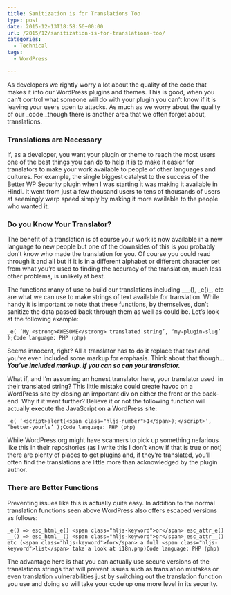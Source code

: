 ```yaml
---
title: Sanitization is for Translations Too
type: post
date: 2015-12-13T18:58:56+00:00
url: /2015/12/sanitization-is-for-translations-too/
categories:
  - Technical
tags:
  - WordPress

---
```

As developers we rightly worry a lot about the quality of the code that makes it into our WordPress plugins and themes. This is good, when you can’t control what someone will do with your plugin you can’t know if it is leaving your users open to attacks. As much as we worry about the quality of our&nbsp;_code&nbsp;_though there is another area that we often forget about, translations.
### Translations are Necessary

If, as a developer, you want your plugin or theme to reach the most users one of the best&nbsp;things you can do to help it is to make it easier for translators to make your work available to people of other languages and cultures. For example, the single biggest catalyst to the success of the Better WP Security plugin when I was starting&nbsp;it was making it available in Hindi. It went from just a few thousand users to tens of thousands of users at seemingly warp speed simply by making it more available to the people who wanted it.

### Do you Know Your Translator?

The benefit of a translation is of course your work is now available in a new language to new people but one of the downsides of this is you probably don’t know who made the translation for you. Of course you could read through it and all but if it is in a different alphabet or different character set from what you’re used to finding the accuracy of the translation, much less other problems, is unlikely at best.

The functions many of use to build our translations including __\_(), \_e()_, etc are what we can use to make strings of text available for translation. While handy it is important to note that these functions, by themselves, don’t sanitize the data passed back through them as well as could be. Let’s look at the following example:

<pre class="wp-block-code" aria-describedby="shcb-language-60" data-shcb-language-name="PHP" data-shcb-language-slug="php"><span><code class="hljs language-php">_e( ‘My &lt;strong&gt;AWESOME&lt;/strong&gt; translated string’, ‘my-plugin-slug’ );</code></span><small class="shcb-language" id="shcb-language-60"><span class="shcb-language__label">Code language:</span> <span class="shcb-language__name">PHP</span> <span class="shcb-language__paren">(</span><span class="shcb-language__slug">php</span><span class="shcb-language__paren">)</span></small></pre>

Seems innocent, right? All a translator has to do it replace that text and you’ve even included some markup for emphasis. Think about that though… _**You’ve included markup. If you can so can your translator.**_

What if, and I’m assuming an honest translator here, your translator used&nbsp;_</div>_ in their translated string? This little mistake could create havoc on a WordPress site by closing an important div on either the front or the back-end. Why if it went further? Believe it or not the following function will actually execute the JavaScript on a WordPress site:

<pre class="wp-block-code" aria-describedby="shcb-language-61" data-shcb-language-name="PHP" data-shcb-language-slug="php"><span><code class="hljs language-php">_e( ‘&lt;script&gt;alert(&lt;span class="hljs-number">1&lt;/span>);&lt;/script&gt;’, ‘better-yourls’ );</code></span><small class="shcb-language" id="shcb-language-61"><span class="shcb-language__label">Code language:</span> <span class="shcb-language__name">PHP</span> <span class="shcb-language__paren">(</span><span class="shcb-language__slug">php</span><span class="shcb-language__paren">)</span></small></pre>

While WordPress.org might have scanners to pick up something nefarious like&nbsp;this in their repositories (as I write this I don’t know if that is true or not) there are plenty of places to get plugins and, if they’re translated, you’ll often find the translations are little more than acknowledged by the plugin author.

### There are Better Functions

Preventing issues like this is actually quite easy. In addition to the normal translation functions seen above WordPress also offers escaped versions as follows:

<pre class="wp-block-code" aria-describedby="shcb-language-62" data-shcb-language-name="PHP" data-shcb-language-slug="php"><span><code class="hljs language-php">_e() =&gt; esc_html_e() &lt;span class="hljs-keyword">or&lt;/span> esc_attr_e()
__() =&gt; esc_html__() &lt;span class="hljs-keyword">or&lt;/span> esc_attr__()
etc (&lt;span class="hljs-keyword">for&lt;/span> a full &lt;span class="hljs-keyword">list&lt;/span> take a look at i18n.php)</code></span><small class="shcb-language" id="shcb-language-62"><span class="shcb-language__label">Code language:</span> <span class="shcb-language__name">PHP</span> <span class="shcb-language__paren">(</span><span class="shcb-language__slug">php</span><span class="shcb-language__paren">)</span></small></pre>

The advantage here is that you can actually use secure versions of the translations strings that will prevent issues such as translation mistakes or even translation vulnerabilities just by switching out the translation function you use and doing so will take your code up one more level in its security.
